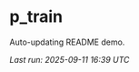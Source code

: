 # p_train

Auto-updating README demo.

<!--START_SECTION:status-->
_Last run: 2025-09-11 16:39 UTC_
<!--END_SECTION:status-->








































































































































































































































































































































































































































































